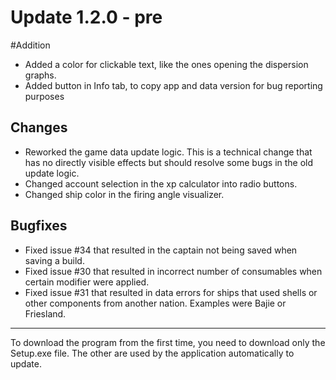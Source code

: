 # Update 1.2.0 - pre

#Addition
- Added a color for clickable text, like the ones opening the dispersion graphs.
- Added button in Info tab, to copy app and data version for bug reporting purposes

## Changes
- Reworked the game data update logic. This is a technical change that has no directly visible effects but should resolve some bugs in the old update logic.
- Changed account selection in the xp calculator into radio buttons.
- Changed ship color in the firing angle visualizer.

## Bugfixes
- Fixed issue #34 that resulted in the captain not being saved when saving a build.
- Fixed issue #30 that resulted in incorrect number of consumables when certain modifier were applied.
- Fixed issue #31 that resulted in data errors for ships that used shells or other components from another nation. Examples were Bajie or Friesland.
___
To download the program from the first time, you need to download only the Setup.exe file. The other are used by the application automatically to update.

